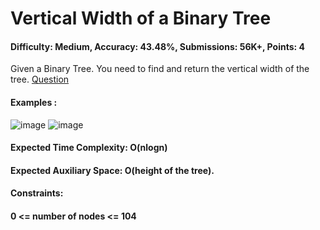# Vertical Width of a Binary Tree
#### Difficulty: Medium, Accuracy: 43.48%, Submissions: 56K+, Points: 4
Given a Binary Tree. You need to find and return the vertical width of the tree.
[Question](https://www.geeksforgeeks.org/problems/vertical-width-of-a-binary-tree/1)

#### Examples :
![image](https://github.com/Yashwanth137/GFG-Potd/assets/75321458/ad247e4d-5045-44da-bd99-3b11b7b5ed60)
![image](https://github.com/Yashwanth137/GFG-Potd/assets/75321458/bd68b35e-cd04-4658-b029-452d09ddb5cd)

#### Expected Time Complexity: O(nlogn)
#### Expected Auxiliary Space: O(height of the tree).

#### Constraints:
#### 0 <= number of nodes <= 104
